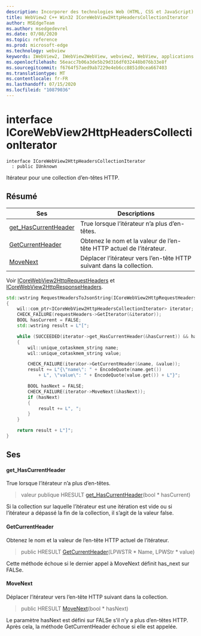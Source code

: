 ```yaml
---
description: Incorporer des technologies Web (HTML, CSS et JavaScript) dans vos applications natives avec le contrôle Microsoft Edge WebView2
title: WebView2 C++ Win32 ICoreWebView2HttpHeadersCollectionIterator
author: MSEdgeTeam
ms.author: msedgedevrel
ms.date: 07/08/2020
ms.topic: reference
ms.prod: microsoft-edge
ms.technology: webview
keywords: IWebView2, IWebView2WebView, webview2, WebView, applications Win32, Win32, Edge, ICoreWebView2, ICoreWebView2Controller, contrôle de navigateur, html Edge, ICoreWebView2HttpHeadersCollectionIterator
ms.openlocfilehash: 56eacc7b06a3de5b29d316df032448b076b33e8f
ms.sourcegitcommit: f6764f57aed9ab7229e4eb6cc8851d0cea667403
ms.translationtype: MT
ms.contentlocale: fr-FR
ms.lasthandoff: 07/15/2020
ms.locfileid: "10879036"
---
```

# interface ICoreWebView2HttpHeadersCollectionIterator 

```
interface ICoreWebView2HttpHeadersCollectionIterator
  : public IUnknown
```

Itérateur pour une collection d’en-têtes HTTP.

## Résumé

 Ses                        | Descriptions
--------------------------------|---------------------------------------------
[get_HasCurrentHeader](#get_hascurrentheader) | True lorsque l’itérateur n’a plus d’en-têtes.
[GetCurrentHeader](#getcurrentheader) | Obtenez le nom et la valeur de l’en-tête HTTP actuel de l’itérateur.
[MoveNext](#movenext) | Déplacer l’itérateur vers l’en-tête HTTP suivant dans la collection.

Voir [ICoreWebView2HttpRequestHeaders](icorewebview2httprequestheaders.md) et [ICoreWebView2HttpResponseHeaders](icorewebview2httpresponseheaders.md). 
```cpp
std::wstring RequestHeadersToJsonString(ICoreWebView2HttpRequestHeaders* requestHeaders)
{
    wil::com_ptr<ICoreWebView2HttpHeadersCollectionIterator> iterator;
    CHECK_FAILURE(requestHeaders->GetIterator(&iterator));
    BOOL hasCurrent = FALSE;
    std::wstring result = L"[";

    while (SUCCEEDED(iterator->get_HasCurrentHeader(&hasCurrent)) && hasCurrent)
    {
        wil::unique_cotaskmem_string name;
        wil::unique_cotaskmem_string value;

        CHECK_FAILURE(iterator->GetCurrentHeader(&name, &value));
        result += L"{\"name\": " + EncodeQuote(name.get())
            + L", \"value\": " + EncodeQuote(value.get()) + L"}";

        BOOL hasNext = FALSE;
        CHECK_FAILURE(iterator->MoveNext(&hasNext));
        if (hasNext)
        {
            result += L", ";
        }
    }

    return result + L"]";
}
```

## Ses

#### get_HasCurrentHeader 

True lorsque l’itérateur n’a plus d’en-têtes.

> valeur publique HRESULT [get_HasCurrentHeader](#get_hascurrentheader)(bool * hasCurrent)

Si la collection sur laquelle l’itérateur est une itération est vide ou si l’itérateur a dépassé la fin de la collection, il s’agit de la valeur false.

#### GetCurrentHeader 

Obtenez le nom et la valeur de l’en-tête HTTP actuel de l’itérateur.

> public HRESULT [GetCurrentHeader](#getcurrentheader)(LPWSTR * Name, LPWStr * value)

Cette méthode échoue si le dernier appel à MoveNext définit has_next sur FALSe.

#### MoveNext 

Déplacer l’itérateur vers l’en-tête HTTP suivant dans la collection.

> public HRESULT [MoveNext](#movenext)(bool * hasNext)

Le paramètre hasNext est défini sur FALSe s’il n’y a plus d’en-têtes HTTP. Après cela, la méthode GetCurrentHeader échoue si elle est appelée.

